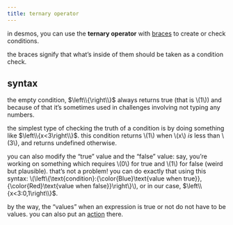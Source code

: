 ```yaml
---
title: ternary operator
---
```


in desmos, you can use the **ternary operator** with [braces](/funcs/braces) to create or check conditions.

the braces signify that what’s inside of them should be taken as a condition check.

## syntax

the empty condition, $\left\\{\right\\}$ always returns true (that is \\(1\\)) and because of that it’s sometimes used in challenges involving not typing any numbers.

the simplest type of checking the truth of a condition is by doing something like $\left\\{x<3\right\\}$. this condition returns \\(1\\) when \\(x\\) *is* less than \\(3\\), and returns undefined otherwise.

you can also modify the “true” value and the “false” value: say, you’re working on something which requires \\(0\\) for true and \\(1\\) for false (weird but plausible). that’s not a problem! you can do exactly that using this syntax: \\(\left\\{\text{condition}:{\color{Blue}\text{value when true}},{\color{Red}\text{value when false}}\right\\}\\), or in our case, $\left\\{x<3:0,1\right\\}$.

by the way, the “values” when an expression is true or not do not have to be values. you can also put an [action](/funcs/action) there.